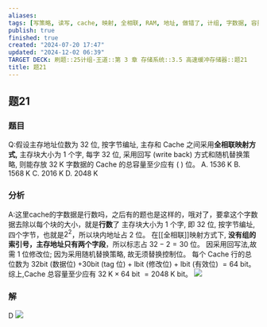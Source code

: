 ```yaml
---
aliases: 
tags: [写策略, 读写, cache, 映射, 全相联, RAM, 地址, 做错了, 计组, 字数据, 容量]
publish: true
finished: true
created: "2024-07-20 17:47"
updated: "2024-12-02 06:39"
TARGET DECK: 刷题::25计组-王道::第 3 章 存储系统::3.5 高速缓冲存储器::题21
title: 题21
---
```

## 题21
### 题目
Q:假设主存地址位数为 32 位, 按字节编址, 主存和 Cache 之间采用**全相联映射方式,** 主存块大小为 1 个字, 每字 32 位, 采用回写 (write back) 方式和随机替换策略, 则能存放 ${32}\mathrm{\;K}$ 字数据的 Cache 的总容量至少应有 ( ) 位。
A. ${1536}\mathrm{\;K}$ B. ${1568}\mathrm{\;K}$ C. ${2016}\mathrm{\;K}$ D. ${2048}\mathrm{\;K}$
### 分析
A:这里cache的字数据是行数吗，之后有的题也是这样的，哦对了，要拿这个字数据去除以每个块的大小，就是**行数**了
主存块大小为 1 个字, 即 32 位, 按字节编址,四个字节，也就是$2^{2}$，所以块内地址占 2 位。
在[[全相联]]映射方式下, **没有组的索引号，主存地址只有两个字段**，所以标志占 ${32} - 2 = {30}$ 位。
因采用回写法,故需 1 位修改位; 
因为采用随机替换策略, 故无须替换控制位。
每个 Cache 行的总位数为 32bit (数据位) +30bit (tag 位) + lbit (修改位) + lbit (有效位) $= {64}$ bit。
综上,Cache 总容量至少应有 ${32}\mathrm{\;K} \times  {64}$ bit $= {2048}\mathrm{\;K}$ bit。
![](https://img.hwenyi.live/202412021439702.webp)
### 解
D
![](https://img.hwenyi.live/202408111901092.webp)
